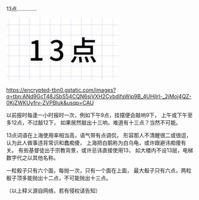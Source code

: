 13点………….

![13点](https://github.com/ywangnccu/ywang/blob/main/images/13.jpg)

https://encrypted-tbn0.gstatic.com/images?q=tbn:ANd9GcT48JSbS54CQN6sjVXH2CvbdifsWip9B_4UHjIrl-_2jMoj4QZ-0KjZWKUyfrv-ZVPBluk&usqp=CAU

以前报时每逢一小时报时一次，例如下午9点，挂摆便会敲响9下，
上午或下午至多12点，不过敲12下，
如果居然敲出十三响，难道有十三点？当然不可能。

13点词语在上海使用率相当高，语气带有点调侃，
形容那人不清醒很二或很逗，认为此人做事违背常识和蠢痴傻，
上海把白鹅称为白乌龟，或许跟避讳痴傻有关。
有些基督徒出于宗教背景，或许忌讳直接使用13，
如大楼内不设13层，电梯数字代之以其他名称。

一粒骰子只有六个面，每抛一次，只有一个面在上面，
最大骰子只有六点，两粒骰子顶多能抛出十二点，不可能抛出十三点。

（以上释义源自网络，若有侵权请告知）

